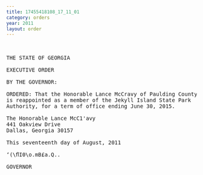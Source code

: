 ```yaml
---
title: 17455418108_17_11_01
category: orders
year: 2011
layout: order
---
```


<pre> 

THE STATE OF GEORGIA

EXECUTIVE ORDER

BY THE GOVERNOR:

ORDERED: That the Honorable Lance McCravy of Paulding County, Georgia,
is reappointed as a member of the Jekyll Island State Park
Authority, for a term of office ending June 30, 2015.

The Honorable Lance McC1'avy
441 Oakview Drive
Dallas, Georgia 30157

This seventeenth day of August, 2011

‘(\ﬂI0\o.mB£a.Q..

GOVERNOR

</pre>
